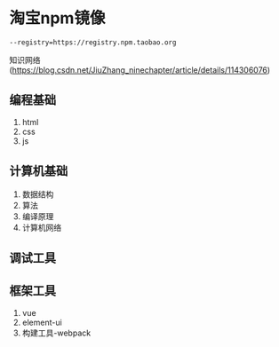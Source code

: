 # 淘宝npm镜像
```
--registry=https://registry.npm.taobao.org
```

知识网络(https://blog.csdn.net/JiuZhang_ninechapter/article/details/114306076)
## 编程基础
  1. html
  2. css
  3. js
## 计算机基础
  1. 数据结构
  2. 算法
  3. 编译原理
  4. 计算机网络

## 调试工具

## 框架工具
1. vue
2. element-ui
2. 构建工具-webpack